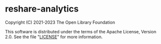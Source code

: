 # reshare-analytics

Copyright (C) 2021-2023 The Open Library Foundation

This software is distributed under the terms of the Apache License,
Version 2.0.  See the file "[LICENSE](LICENSE)" for more information.


